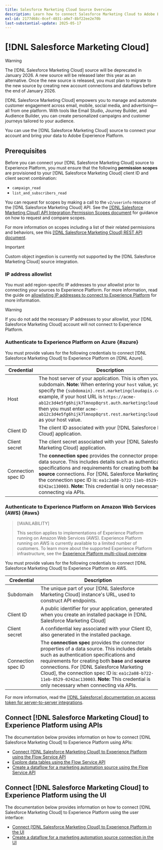 ```yaml
---
title: Salesforce Marketing Cloud Source Overview
description: Learn how to connect Salesforce Marketing Cloud to Adobe Experience Platform using APIs or the user interface.
exl-id: 2177d68c-0cef-4031-a0e7-8bf22ee2e70b
last-substantial-update: 2025-05-17
---
```

# [!DNL Salesforce Marketing Cloud]

>[!WARNING]
>
>The [!DNL Salesforce Marketing Cloud] source will be deprecated in January 2026. A new source will be released later this year as an alternative. Once the new source is released, you must plan to migrate to the new source by creating new account connections and dataflows before the end of January 2026.

[!DNL Salesforce Marketing Cloud] empowers you to manage and automate customer engagement across email, mobile, social media, and advertising—all from one platform. With tools like Email Studio, Journey Builder, and Audience Builder, you can create personalized campaigns and customer journeys tailored to your audience.

You can use the [!DNL Salesforce Marketing Cloud] source to connect your account and bring your data to Adobe Experience Platform.

## Prerequisites

Before you can connect your [!DNL Salesforce Marketing Cloud] source to Experience Platform, you must ensure that the following **permission scopes** are provisioned to your [!DNL Salesforce Marketing Cloud] client ID and client secret combination:

* `campaign_read`
* `list_and_subscribers_read`

You can request for scopes by making a call to the `v2/userinfo` resource of the [!DNL Salesforce Marketing Cloud] API. See the [[!DNL Salesforce Marketing Cloud] API Integration Permission Scopes document](<https://developer.salesforce.com/docs/marketing/marketing-cloud/guide/data-access-permissions.html>) for guidance on how to request and compare scopes.

For more information on scopes including a list of their related permissions and behaviors, see this [[!DNL Salesforce Marketing Cloud] REST API document](<https://developer.salesforce.com/docs/marketing/marketing-cloud/guide/rest-permissions-and-scopes.html>).

>[!IMPORTANT]
>
>Custom object ingestion is currently not supported by the [!DNL Salesforce Marketing Cloud] source integration.

### IP address allowlist

You must add region-specific IP addresses to your allowlist prior to connecting your sources to Experience Platform. For more information, read the guide on [allowlisting IP addresses to connect to Experience Platform](../../ip-address-allow-list.md) for more information.

>[!WARNING]
>
>If you do not add the necessary IP addresses to your allowlist, your [!DNL Salesforce Marketing Cloud] account will not connect to Experience Platform.

### Authenticate to Experience Platform on Azure {#azure}

You must provide values for the following credentials to connect [!DNL Salesforce Marketing Cloud] to Experience Platform on [!DNL Azure].

| Credential | Description |
| --- | --- |
| Host | The host server of your application. This is often your subdomain. **Note:** When entering your `host` value, you need to specify the `{subdomain}.rest.marketingcloudapis.com`. For example, if your host URL is `https://acme-ab12c3d4e5fg6hijk7lmnop8qrst.auth.marketingcloudapis.com/`, then you must enter `acme-ab12c3d4e5fg6hijk7lmnop8qrst.rest.marketingcloudapis.com/` as your host value. |
| Client ID | The client ID associated with your [!DNL Salesforce Marketing Cloud] application. |
| Client secret | The client secret associated with your [!DNL Salesforce Marketing Cloud] application. |
| Connection spec ID | The **connection spec** provides the connector properties of a data source. This includes details such as authentication specifications and requirements for creating both **base** and **source** connections. For [!DNL Salesforce Marketing Cloud], the connection spec ID is: `ea1c2a08-b722-11eb-8529-0242ac130003`. **Note:** This credential is only necessary when connecting via APIs. |

### Authenticate to Experience Platform on Amazon Web Services (AWS) {#aws}

>[!AVAILABILITY]
>
>This section applies to implementations of Experience Platform running on Amazon Web Services (AWS). Experience Platform running on AWS is currently available to a limited number of customers. To learn more about the supported Experience Platform infrastructure, see the [Experience Platform multi-cloud overview](../../../landing/multi-cloud.md).

You must provide values for the following credentials to connect [!DNL Salesforce Marketing Cloud] to Experience Platform on AWS.

| Credential | Description |
| --- | --- |
| Subdomain | The unique part of your [!DNL Salesforce Marketing Cloud] instance's URL, used to construct API endpoints. |
| Client ID | A public identifier for your application, generated when you create an installed package in [!DNL Salesforce Marketing Cloud]
| Client secret | A confidential key associated with your Client ID, also generated in the installed package. |
| Connection spec ID | The **connection spec** provides the connector properties of a data source. This includes details such as authentication specifications and requirements for creating both **base** and **source** connections. For [!DNL Salesforce Marketing Cloud], the connection spec ID is: `ea1c2a08-b722-11eb-8529-0242ac130003`. **Note:** This credential is only necessary when connecting via APIs. |

For more information, read the [[!DNL Salesforce] documentation on access token for server-to-server integrations](https://developer.salesforce.com/docs/marketing/marketing-cloud/guide/access-token-s2s.html).

## Connect [!DNL Salesforce Marketing Cloud] to Experience Platform using APIs

The documentation below provides information on how to connect [!DNL Salesforce Marketing Cloud] to Experience Platform using APIs:

* [Connect [!DNL Salesforce Marketing Cloud] to Experience Platform using the Flow Service API](../../tutorials/api/create/marketing-automation/salesforce-marketing-cloud.md)
* [Explore data tables using the Flow Service API](../../tutorials/api/explore/tabular.md)
* [Create a dataflow for a marketing automation source using the Flow Service API](../../tutorials/api/collect/marketing-automation.md)

## Connect [!DNL Salesforce Marketing Cloud] to Experience Platform using the UI

The documentation below provides information on how to connect [!DNL Salesforce Marketing Cloud] to Experience Platform using the user interface:

* [Connect [!DNL Salesforce Marketing Cloud] to Experience Platform in the UI](../../tutorials/ui/create/marketing-automation/salesforce-marketing-cloud.md)
* [Create a dataflow for a marketing automation source connection in the UI](../../tutorials/ui/dataflow/marketing-automation.md)
